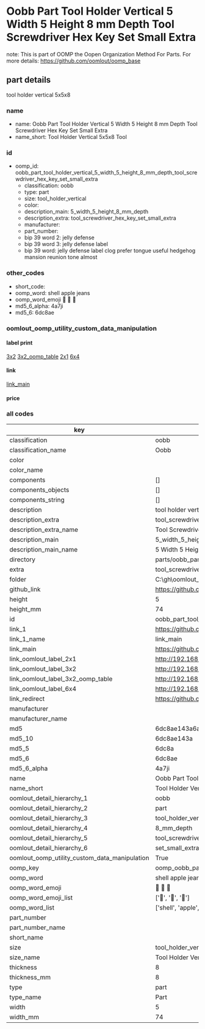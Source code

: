# Oobb Part Tool Holder Vertical 5 Width 5 Height 8 mm Depth Tool Screwdriver Hex Key Set Small Extra  

note: This is part of OOMP the Oopen Organization Method For Parts. For more details: https://github.com/oomlout/oomp_base

##  part details
  



tool holder vertical 5x5x8



### name
* name: Oobb Part Tool Holder Vertical 5 Width 5 Height 8 mm Depth Tool Screwdriver Hex Key Set Small Extra
* name_short: Tool Holder Vertical 5x5x8 Tool
### id
* oomp_id: oobb_part_tool_holder_vertical_5_width_5_height_8_mm_depth_tool_screwdriver_hex_key_set_small_extra
  * classification: oobb
  * type: part
  * size: tool_holder_vertical
  * color: 
  * description_main: 5_width_5_height_8_mm_depth
  * description_extra: tool_screwdriver_hex_key_set_small_extra
  * manufacturer: 
  * part_number: 
  * bip 39 word 2: jelly defense
  * bip 39 word 3: jelly defense label
  * bip 39 word: jelly defense label clog prefer tongue useful hedgehog mansion reunion tone almost

### other_codes
* short_code: 
* oomp_word: shell apple jeans
* oomp_word_emoji :shell: :apple: :jeans:
* md5_6_alpha: 4a7ji
* md5_6: 6dc8ae






### oomlout_oomp_utility_custom_data_manipulation
#### label print
[3x2](http://192.168.1.245:1112/?label=oomp%204a7ji)
[3x2_oomp_table](http://192.168.1.108:1112/?label=oomp%204a7ji)
[2x1](http://192.168.1.242:1112/?label=oomp%204a7ji)
[6x4](http://192.168.1.55:1112/?label=oomp%204a7ji)    

#### link

[link_main](https://github.com/oomlout/oomlout_oobb_version_4_generated_parts/tree/main/navigation_oomp/oobb/part/tool_holder_vertical/5_width_5_height_8_mm_depth/tool_screwdriver_hex_key_set_small_extra/part)                              

#### price







### all codes 
| key | value |  
| --- | --- |  
| classification | oobb |  
| classification_name | Oobb |  
| color |  |  
| color_name |  |  
| components | [] |  
| components_objects | [] |  
| components_string | [] |  
| description | tool holder vertical 5x5x8 |  
| description_extra | tool_screwdriver_hex_key_set_small_extra |  
| description_extra_name | Tool Screwdriver Hex Key Set Small Extra |  
| description_main | 5_width_5_height_8_mm_depth |  
| description_main_name | 5 Width 5 Height 8 mm Depth |  
| directory | parts/oobb_part_tool_holder_vertical_5_width_5_height_8_mm_depth_tool_screwdriver_hex_key_set_small_extra |  
| extra | tool_screwdriver_hex_key_set_small |  
| folder | C:\gh\oomlout_oobb_version_4_generated_parts\parts\oobb_part_tool_holder_vertical_5_width_5_height_8_mm_depth_tool_screwdriver_hex_key_set_small_extra |  
| github_link | https://github.com/oomlout/oomlout_oomp_part_src/tree/main/parts/oobb_part_tool_holder_vertical_5_width_5_height_8_mm_depth_tool_screwdriver_hex_key_set_small_extra |  
| height | 5 |  
| height_mm | 74 |  
| id | oobb_part_tool_holder_vertical_5_width_5_height_8_mm_depth_tool_screwdriver_hex_key_set_small_extra |  
| link_1 | https://github.com/oomlout/oomlout_oobb_version_4_generated_parts/tree/main/navigation_oomp/oobb/part/tool_holder_vertical/5_width_5_height_8_mm_depth/tool_screwdriver_hex_key_set_small_extra/part |  
| link_1_name | link_main |  
| link_main | https://github.com/oomlout/oomlout_oobb_version_4_generated_parts/tree/main/navigation_oomp/oobb/part/tool_holder_vertical/5_width_5_height_8_mm_depth/tool_screwdriver_hex_key_set_small_extra/part |  
| link_oomlout_label_2x1 | http://192.168.1.242:1112/?label=oomp%204a7ji |  
| link_oomlout_label_3x2 | http://192.168.1.245:1112/?label=oomp%204a7ji |  
| link_oomlout_label_3x2_oomp_table | http://192.168.1.108:1112/?label=oomp%204a7ji |  
| link_oomlout_label_6x4 | http://192.168.1.55:1112/?label=oomp%204a7ji |  
| link_redirect | https://github.com/oomlout/oomlout_oobb_version_4_generated_parts/tree/main/parts/oobb_tool_holder_vertical_05_05_08_ex_tool_screwdriver_hex_key_set_small |  
| manufacturer |  |  
| manufacturer_name |  |  
| md5 | 6dc8ae143a6a9dff91d4e2b8f84e5bbe |  
| md5_10 | 6dc8ae143a |  
| md5_5 | 6dc8a |  
| md5_6 | 6dc8ae |  
| md5_6_alpha | 4a7ji |  
| name | Oobb Part Tool Holder Vertical 5 Width 5 Height 8 mm Depth Tool Screwdriver Hex Key Set Small Extra |  
| name_short | Tool Holder Vertical 5x5x8 Tool |  
| oomlout_detail_hierarchy_1 | oobb |  
| oomlout_detail_hierarchy_2 | part |  
| oomlout_detail_hierarchy_3 | tool_holder_vertical |  
| oomlout_detail_hierarchy_4 | 8_mm_depth |  
| oomlout_detail_hierarchy_5 | tool_screwdriver_hex_key |  
| oomlout_detail_hierarchy_6 | set_small_extra |  
| oomlout_oomp_utility_custom_data_manipulation | True |  
| oomp_key | oomp_oobb_part_tool_holder_vertical_5_width_5_height_8_mm_depth_tool_screwdriver_hex_key_set_small_extra |  
| oomp_word | shell apple jeans |  
| oomp_word_emoji | :shell: :apple: :jeans: |  
| oomp_word_emoji_list | [':shell:', ':apple:', ':jeans:'] |  
| oomp_word_list | ['shell', 'apple', 'jeans'] |  
| part_number |  |  
| part_number_name |  |  
| short_name |  |  
| size | tool_holder_vertical |  
| size_name | Tool Holder Vertical |  
| thickness | 8 |  
| thickness_mm | 8 |  
| type | part |  
| type_name | Part |  
| width | 5 |  
| width_mm | 74 |  

